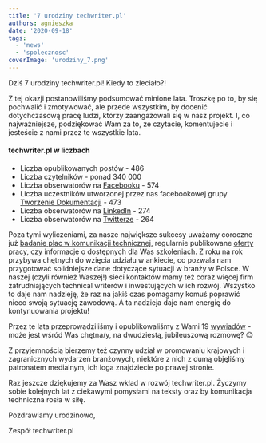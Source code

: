 ```yaml
---
title: '7 urodziny techwriter.pl'
authors: agnieszka
date: '2020-09-18'
tags:
  - 'news'
  - 'spolecznosc'
coverImage: 'urodziny_7.png'
---
```


Dziś 7 urodziny techwriter.pl! Kiedy to zleciało?!

<!--truncate-->

Z tej okazji postanowiliśmy podsumować minione lata. Troszkę po to, by się
pochwalić i zmotywować, ale przede wszystkim, by docenić dotychczasową pracę
ludzi, którzy zaangażowali się w nasz projekt. I, co najważniejsze, podziękować
Wam za to, że czytacie, komentujecie i jesteście z nami przez te wszystkie lata.

#### techwriter.pl w liczbach

- Liczba opublikowanych postów - 486
- Liczba czytelników - ponad 340 000
- Liczba obserwatorów na [Facebooku](https://www.facebook.com/techwriterpl) -
  574
- Liczba uczestników utworzonej przez nas facebookowej grupy
  [Tworzenie Dokumentacji](https://www.facebook.com/groups/tworzeniedokumentacji) -
  473
- Liczba obserwatorów na
  [LinkedIn](https://www.linkedin.com/company/techwriter-pl) - 274
- Liczba obserwatorów na [Twitterze](https://twitter.com/techwriterpl) - 264

Poza tymi wyliczeniami, za nasze największe sukcesy uważamy coroczne już
[badanie płac w komunikacji technicznej](http://techwriter.pl/wyniki-badania-plac-w-komunikacji-technicznej-2020/),
regularnie publikowane
[oferty pracy](http://techwriter.pl/category/news/oferty-pracy/), czy informacje
o dostępnych dla Was [szkoleniach](http://techwriter.pl/szkolenia/). Z roku na
rok przybywa chętnych do wzięcia udziału w ankiecie, co pozwala nam przygotować
solidniejsze dane dotyczące sytuacji w branży w Polsce. W naszej (czyli również
Waszej!) sieci kontaktów mamy też coraz więcej firm zatrudniających technical
writerów i inwestujących w ich rozwój. Wszystko to daje nam nadzieję, że raz na
jakiś czas pomagamy komuś poprawić nieco swoją sytuację zawodową. A ta nadzieja
daje nam energię do kontynuowania projektu!

Przez te lata przeprowadziliśmy i opublikowaliśmy z Wami 19
[wywiadów](http://techwriter.pl/category/warsztat/jak-to-robia-inni/) - może
jest wśród Was chętna/y, na dwudziestą, jubileuszową rozmowę? 😊

Z przyjemnością bierzemy też czynny udział w promowaniu krajowych i
zagranicznych wydarzeń branżowych, niektóre z nich z dumą objęliśmy patronatem
medialnym, ich loga znajdziecie po prawej stronie.

Raz jeszcze dziękujemy za Wasz wkład w rozwój techwriter.pl. Życzymy sobie
kolejnych lat z ciekawymi pomysłami na teksty oraz by komunikacja techniczna
rosła w siłę.

Pozdrawiamy urodzinowo,

Zespół techwriter.pl
